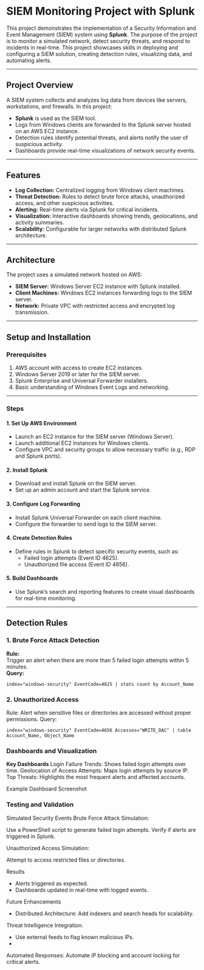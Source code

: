 # SIEM Monitoring Project with Splunk

This project demonstrates the implementation of a Security Information and Event Management (SIEM) system using **Splunk**. The purpose of the project is to monitor a simulated network, detect security threats, and respond to incidents in real-time. This project showcases skills in deploying and configuring a SIEM solution, creating detection rules, visualizing data, and automating alerts.

---

## Project Overview

A SIEM system collects and analyzes log data from devices like servers, workstations, and firewalls. In this project:
- **Splunk** is used as the SIEM tool.
- Logs from Windows clients are forwarded to the Splunk server hosted on an AWS EC2 instance.
- Detection rules identify potential threats, and alerts notify the user of suspicious activity.
- Dashboards provide real-time visualizations of network security events.

---

## Features

- **Log Collection:** Centralized logging from Windows client machines.
- **Threat Detection:** Rules to detect brute force attacks, unauthorized access, and other suspicious activities.
- **Alerting:** Real-time alerts via Splunk for critical incidents.
- **Visualization:** Interactive dashboards showing trends, geolocations, and activity summaries.
- **Scalability:** Configurable for larger networks with distributed Splunk architecture.

---

## Architecture

The project uses a simulated network hosted on AWS:
- **SIEM Server:** Windows Server EC2 instance with Splunk installed.
- **Client Machines:** Windows EC2 instances forwarding logs to the SIEM server.
- **Network:** Private VPC with restricted access and encrypted log transmission.

---

## Setup and Installation

### Prerequisites

1. AWS account with access to create EC2 instances.
2. Windows Server 2019 or later for the SIEM server.
3. Splunk Enterprise and Universal Forwarder installers.
4. Basic understanding of Windows Event Logs and networking.

---

### Steps

#### 1. **Set Up AWS Environment**
- Launch an EC2 instance for the SIEM server (Windows Server).
- Launch additional EC2 instances for Windows clients.
- Configure VPC and security groups to allow necessary traffic (e.g., RDP and Splunk ports).

#### 2. **Install Splunk**
- Download and install Splunk on the SIEM server.
- Set up an admin account and start the Splunk service.

#### 3. **Configure Log Forwarding**
- Install Splunk Universal Forwarder on each client machine.
- Configure the forwarder to send logs to the SIEM server.

#### 4. **Create Detection Rules**
- Define rules in Splunk to detect specific security events, such as:
  - Failed login attempts (Event ID 4625).
  - Unauthorized file access (Event ID 4656).

#### 5. **Build Dashboards**
- Use Splunk’s search and reporting features to create visual dashboards for real-time monitoring.

---

## Detection Rules

### 1. Brute Force Attack Detection
**Rule:**  
Trigger an alert when there are more than 5 failed login attempts within 5 minutes.  
**Query:**  
```spl
index="windows-security" EventCode=4625 | stats count by Account_Name
```

### 2. Unauthorized Access
Rule:
Alert when sensitive files or directories are accessed without proper permissions.
Query:

```spl
index="windows-security" EventCode=4656 Accesses="WRITE_DAC" | table Account_Name, Object_Name
```

### Dashboards and Visualization

**Key Dashboards**
Login Failure Trends: Shows failed login attempts over time.
Geolocation of Access Attempts: Maps login attempts by source IP.
Top Threats: Highlights the most frequent alerts and affected accounts.

Example Dashboard Screenshot


### Testing and Validation  
Simulated Security Events
Brute Force Attack Simulation:

Use a PowerShell script to generate failed login attempts.
Verify if alerts are triggered in Splunk.

Unauthorized Access Simulation:

Attempt to access restricted files or directories.

Results
- Alerts triggered as expected.
- Dashboards updated in real-time with logged events.

Future Enhancements
- Distributed Architecture:
Add indexers and search heads for scalability.

Threat Intelligence Integration:
- Use external feeds to flag known malicious IPs.
- 
Automated Responses:
Automate IP blocking and account locking for critical alerts.
